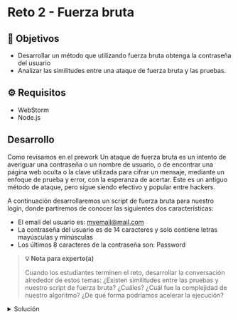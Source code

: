 # Reto 2 - Fuerza bruta

## :dart: Objetivos

- Desarrollar un método que utilizando fuerza bruta obtenga la contraseña del usuario
- Analizar las similitudes entre una ataque de fuerza bruta y las pruebas.

## ⚙ Requisitos

- WebStorm
- Node.js

## Desarrollo

Como revisamos en el prework Un ataque de fuerza bruta es un intento de averiguar una contraseña o un nombre de usuario,
o de encontrar una página web oculta o la clave utilizada para cifrar un mensaje, mediante un enfoque de prueba y error,
con la esperanza de acertar. Este es un antiguo método de ataque, pero sigue siendo efectivo y popular entre hackers.

A continuación desarrollaremos un script de fuerza bruta para nuestro login, donde partiremos de conocer las siguientes
dos características:

- El email del usuario es: myemail@mail.com
- La contraseña del usuario es de 14 caracteres y solo contiene letras mayúsculas y minúsculas
- Los últimos 8 caracteres de la contraseña son: Password

> **💡 Nota para experto(a)**
>
> Cuando los estudiantes terminen el reto, desarrollar la conversación alrededor de estos temas:
> ¿Existen similitudes entre las pruebas y nuestro script de fuerza bruta? ¿Cuáles?
> ¿Cuál fue la complejidad de nuestro algoritmo?
> ¿De qué forma podríamos acelerar la ejecución?

<details>
  <summary>Solución</summary>

Dado que sabemos que la contraseña tendrá 14 caracteres, conocemos sus 8 últimos caracteres y que solo contiene letras.
Procedemos a generar todas las combinaciones posibles de los 6 primeros caracteres, concatenamos con el final de la
contraseña (`Password)`) y probamos una por una las contraseñas generadas

`BruteForce.js`

```javascript

const {login} = require("./Login");

const alphabet = ["a", "b", "c", "d", "e", "f", "g", "h", "i", "j", "k", "l", "m", "n", "o", "p", "q", "r", "s", "t", "u", "v", "w", "x", "y", "z"];
const validEmail = "myemail@mail.com"
const validPasswordEnding = "Password"
const successMessage = "Bienvenido al sistema"

const findValidPassword = () => {
    for (let i1 = 0; i1 < alphabet.length; i1++) {
        for (let i2 = 0; i2 < alphabet.length; i2++) {
            for (let i3 = 0; i3 < alphabet.length; i3++) {
                for (let i4 = 0; i4 < alphabet.length; i4++) {
                    for (let i5 = 0; i5 < alphabet.length; i5++) {
                        for (let i6 = 0; i6 < alphabet.length; i6++) {
                            const password = alphabet[i1] + alphabet[i2] + alphabet[i3] + alphabet[i4] + alphabet[i5] + alphabet[i6] + validPasswordEnding

                            if (login({email: validEmail, password}) === successMessage) {
                                console.log("Contraseña encontrada: " + password)
                                return 0
                            }
                        }
                    }
                }
            }
        }
    }
}

findValidPassword()


```

</details>
